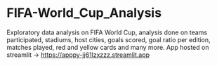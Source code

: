 # FIFA-World_Cup_Analysis
Exploratory data analysis on FIFA World Cup, analysis done on teams participated, stadiums, host cities, goals scored, goal ratio per edition, matches played, red and yellow cards and many more. App hosted on streamlit -> https://apppy-jj61lzxzzz.streamlit.app

